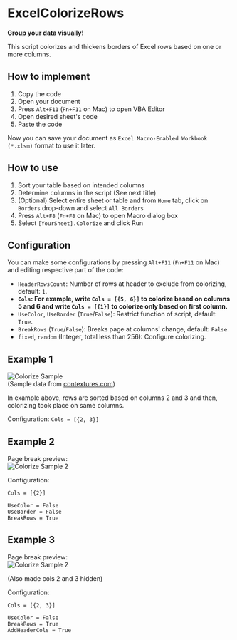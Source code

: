# ExcelColorizeRows

**Group your data visually!**

This script colorizes and thickens borders of Excel rows based on one or more columns.


## How to implement
1. Copy the code
2. Open your document
3. Press `Alt+F11` (`Fn+F11` on Mac) to open VBA Editor
4. Open desired sheet's code
5. Paste the code

Now you can save your document as `Excel Macro-Enabled Workbook (*.xlsm)` format to use it later.


## How to use
1. Sort your table based on intended columns
2. Determine columns in the script (See next title)
3. (Optional) Select entire sheet or table and from `Home` tab, click on `Borders` drop-down and select `All Borders`
4. Press `Alt+F8` (`Fn+F8` on Mac) to open Macro dialog box
5. Select `[YourSheet].Colorize` and click Run


## Configuration
You can make some configurations by pressing `Alt+F11` (`Fn+F11` on Mac) and editing respective part of the code:
- `HeaderRowsCount`: Number of rows at header to exclude from colorizing, default: `1`.
- **`Cols`: For example, write `Cols = [{5, 6}]` to colorize based on columns 5 and 6 and write `Cols = [{1}]` to colorize only based on first column.**
- `UseColor`, `UseBorder` (`True`/`False`): Restrict function of script, default: `True`.
- `BreakRows` (`True`/`False`): Breaks page at columns' change, default: `False`.
- `fixed`, `random` (Integer, total less than 256): Configure colorizing.


## Example 1
![Colorize Sample](https://www.alvandsoft.com/files/excel_colorize.png)  
(Sample data from [contextures.com](https://www.contextures.com/xlsampledata01.html))

In example above, rows are sorted based on columns 2 and 3 and then, colorizing took place on same columns.

Configuration: `Cols = [{2, 3}]`


## Example 2
Page break preview:  
![Colorize Sample 2](https://www.alvandsoft.com/files/excel_colorize2.png)

Configuration:

``` VBA
Cols = [{2}]

UseColor = False
UseBorder = False
BreakRows = True
```


## Example 3
Page break preview:  
![Colorize Sample 2](https://www.alvandsoft.com/files/excel_colorize3.png)

(Also made cols 2 and 3 hidden) 

Configuration:

``` VBA
Cols = [{2, 3}]

UseColor = False
BreakRows = True
AddHeaderCols = True
```
